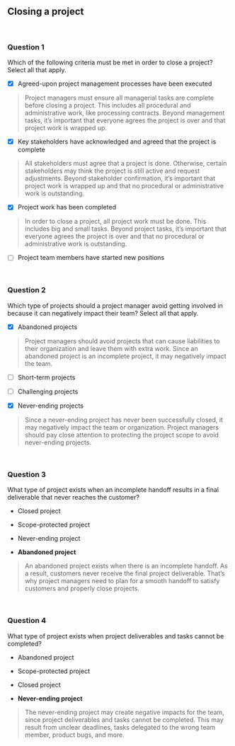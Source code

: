 ## Closing a project

<br>

### Question 1

Which of the following criteria must be met in order to close a project? Select all that apply.

+ [x] Agreed-upon project management processes have been executed

> Project managers must ensure all managerial tasks are complete before closing a project. This includes all procedural and administrative work, like processing contracts. Beyond management tasks, it’s important that everyone agrees the project is over and that project work is wrapped up.

+ [x] Key stakeholders have acknowledged and agreed that the project is complete 

> All stakeholders must agree that a project is done. Otherwise, certain stakeholders may think the project is still active and request adjustments. Beyond stakeholder confirmation, it’s important that project work is wrapped up and that no procedural or administrative work is outstanding.

+ [x] Project work has been completed

> In order to close a project, all project work must be done. This includes big and small tasks. Beyond project tasks, it’s important that everyone agrees the project is over and that no procedural or administrative work is outstanding.

+ [ ] Project team members have started new positions

<br>

### Question 2

Which type of projects should a project manager avoid getting involved in because it can negatively impact their team? Select all that apply.

+ [x] Abandoned projects

> Project managers should avoid projects that can cause liabilities to their organization and leave them with extra work. Since an abandoned project is an incomplete project, it may negatively impact the team.

+ [ ] Short-term projects

+ [ ] Challenging projects

+ [x] Never-ending projects

> Since a never-ending project has never been successfully closed, it may negatively impact the team or organization. Project managers should pay close attention to protecting the project scope to avoid never-ending projects.

<br>

### Question 3

What type of project exists when an incomplete handoff results in a final deliverable that never reaches the customer?

- Closed project


- Scope-protected project


- Never-ending project


- **Abandoned project**

> An abandoned project exists when there is an incomplete handoff. As a result, customers never receive the final project deliverable. That’s why project managers need to plan for a smooth handoff to satisfy customers and properly close projects.

<br>

### Question 4

What type of project exists when project deliverables and tasks cannot be completed?

- Abandoned project 


- Scope-protected project


- Closed project


- **Never-ending project**

> The never-ending project may create negative impacts for the team, since project deliverables and tasks cannot be completed. This may result from unclear deadlines, tasks delegated to the wrong team member, product bugs, and more. 